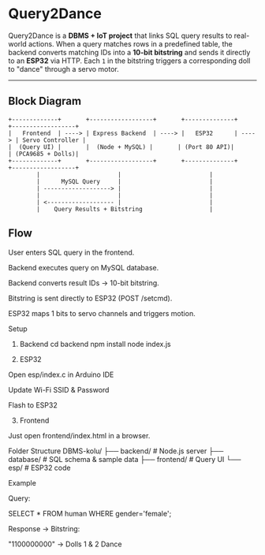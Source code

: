 # Query2Dance

Query2Dance is a **DBMS + IoT project** that links SQL query results to real-world actions. When a query matches rows in a predefined table, the backend converts matching IDs into a **10-bit bitstring** and sends it directly to an **ESP32** via HTTP. Each `1` in the bitstring triggers a corresponding doll to "dance" through a servo motor.

---

## Block Diagram

```text
+-------------+       +------------------+       +--------------+       +------------------+
|   Frontend  | ----> | Express Backend  | ----> |   ESP32      | ----> | Servo Controller |
|  (Query UI) |       |  (Node + MySQL) |       | (Port 80 API)|       | (PCA9685 + Dolls)|
+-------------+       +------------------+       +--------------+       +------------------+
        |                      |                         |
        |      MySQL Query     |                         |
        | -------------------> |                         |
        |                      |                         |
        | <------------------- |                         |
        |    Query Results + Bitstring                   |
```

## Flow

User enters SQL query in the frontend.

Backend executes query on MySQL database.

Backend converts result IDs → 10-bit bitstring.

Bitstring is sent directly to ESP32 (POST /setcmd).

ESP32 maps 1 bits to servo channels and triggers motion.

Setup
1. Backend
cd backend
npm install
node index.js

2. ESP32

Open esp/index.c in Arduino IDE

Update Wi-Fi SSID & Password

Flash to ESP32

3. Frontend

Just open frontend/index.html in a browser.

Folder Structure
DBMS-kolu/
 ├── backend/        # Node.js server
 ├── database/       # SQL schema & sample data
 ├── frontend/       # Query UI
 └── esp/            # ESP32 code

Example

Query:

SELECT * FROM human WHERE gender='female';


Response → Bitstring:

"1100000000" → Dolls 1 & 2 Dance